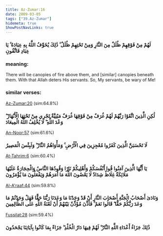 ```yaml
---
title: Az-Zumar:16
date: 2009-03-05
tags: ["39.Az-Zumar"]
hidemeta: true 
ShowPostNavLinks: true 
---
```

### لَهُمْ مِنْ فَوْقِهِمْ ظُلَلٌ مِنَ النَّارِ وَمِنْ تَحْتِهِمْ ظُلَلٌ ۚ ذَٰلِكَ يُخَوِّفُ اللَّهُ بِهِ عِبَادَهُ ۚ يَا عِبَادِ فَاتَّقُونِ
### meaning: 
There will be canopies of fire above them, and [similar] canopies beneath them. With that Allah deters His servants. So, My servants, be wary of Me!
### similar verses: 

[Az-Zumar:20](/39/20) (sim:64.8%)

### لَٰكِنِ الَّذِينَ اتَّقَوْا رَبَّهُمْ لَهُمْ غُرَفٌ مِنْ فَوْقِهَا غُرَفٌ مَبْنِيَّةٌ تَجْرِي مِنْ تَحْتِهَا الْأَنْهَارُ ۖ وَعْدَ اللَّهِ ۖ لَا يُخْلِفُ اللَّهُ الْمِيعَادَ

[An-Noor:57](/24/57) (sim:61.6%)

### لَا تَحْسَبَنَّ الَّذِينَ كَفَرُوا مُعْجِزِينَ فِي الْأَرْضِ ۚ وَمَأْوَاهُمُ النَّارُ ۖ وَلَبِئْسَ الْمَصِيرُ

[At-Tahrim:6](/66/6) (sim:60.4%)

### يَا أَيُّهَا الَّذِينَ آمَنُوا قُوا أَنْفُسَكُمْ وَأَهْلِيكُمْ نَارًا وَقُودُهَا النَّاسُ وَالْحِجَارَةُ عَلَيْهَا مَلَائِكَةٌ غِلَاظٌ شِدَادٌ لَا يَعْصُونَ اللَّهَ مَا أَمَرَهُمْ وَيَفْعَلُونَ مَا يُؤْمَرُونَ

[Al-A'raaf:44](/7/44) (sim:59.8%)

### وَنَادَىٰ أَصْحَابُ الْجَنَّةِ أَصْحَابَ النَّارِ أَنْ قَدْ وَجَدْنَا مَا وَعَدَنَا رَبُّنَا حَقًّا فَهَلْ وَجَدْتُمْ مَا وَعَدَ رَبُّكُمْ حَقًّا ۖ قَالُوا نَعَمْ ۚ فَأَذَّنَ مُؤَذِّنٌ بَيْنَهُمْ أَنْ لَعْنَةُ اللَّهِ عَلَى الظَّالِمِينَ

[Fussilat:28](/41/28) (sim:59.4%)

### ذَٰلِكَ جَزَاءُ أَعْدَاءِ اللَّهِ النَّارُ ۖ لَهُمْ فِيهَا دَارُ الْخُلْدِ ۖ جَزَاءً بِمَا كَانُوا بِآيَاتِنَا يَجْحَدُونَ
